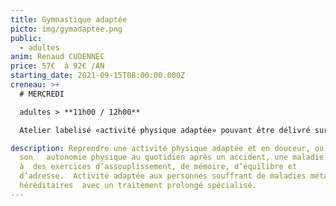```yaml
---
title: Gymnastique adaptée
picto: img/gymadaptee.png
public:
  - adultes
anim: Renaud CUDENNEC
price: 57€  à 92€ /AN
starting_date: 2021-09-15T08:00:00.000Z
creneau: >+
  # MERCREDI

  adultes > **11h00 / 12h00**

  Atelier labelisé «activité physique adaptée» pouvant être délivré sur prescription médicale.

description: Reprendre une activité physique adaptée et en douceur, ou maintenir
  son   autonomie physique au quotidien après un accident, une maladie grâce
  à  des exercices d’assouplissement, de mémoire, d’équilibre et
  d’adresse.  Activité adaptée aux personnes souffrant de maladies métaboliques
  héréditaires  avec un traitement prolongé spécialisé.
---
```

